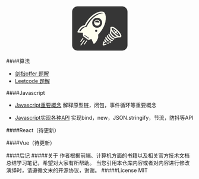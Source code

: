 # 
<div align="center">
    <img src="assets/pics/main.png" width="150px">
    <br>
</div>

####算法
* [剑指offer 题解]()
* [Leetcode 题解]()

####Javascript
* [Javascript重要概念]()
解释原型链，闭包，事件循环等重要概念

* [Javascript实现各种API](Javascript实现各种API.md)
实现bind，new，JSON.stringify，节流，防抖等API

####React（待更新）

####Vue（待更新）

####后记
#####关于
作者根据前端、计算机方面的书籍以及相关官方技术文档总结学习笔记，希望对大家有所帮助。
当您引用本仓库内容或者对内容进行修改演绎时，请遵循文末的开源协议，谢谢。
#####License
MIT